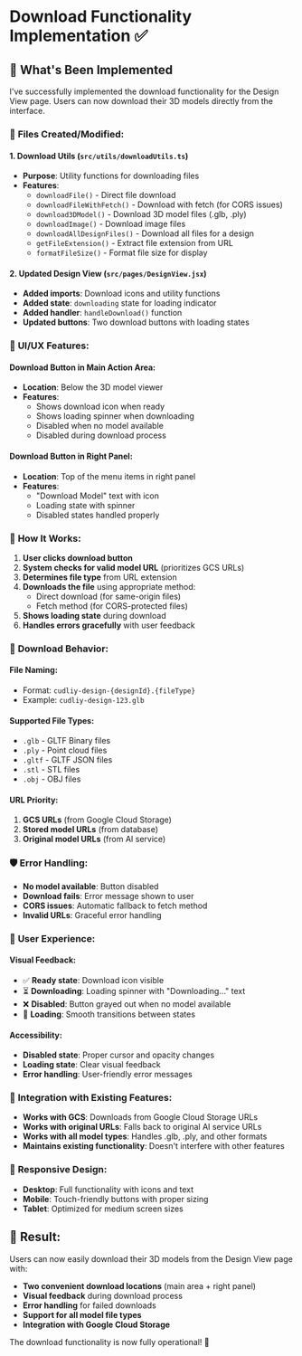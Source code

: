 # Download Functionality Implementation ✅

## 🎯 **What's Been Implemented**

I've successfully implemented the download functionality for the Design View page. Users can now download their 3D models directly from the interface.

### 🔧 **Files Created/Modified:**

#### **1. Download Utils** (`src/utils/downloadUtils.ts`)
- **Purpose**: Utility functions for downloading files
- **Features**:
  - `downloadFile()` - Direct file download
  - `downloadFileWithFetch()` - Download with fetch (for CORS issues)
  - `download3DModel()` - Download 3D model files (.glb, .ply)
  - `downloadImage()` - Download image files
  - `downloadAllDesignFiles()` - Download all files for a design
  - `getFileExtension()` - Extract file extension from URL
  - `formatFileSize()` - Format file size for display

#### **2. Updated Design View** (`src/pages/DesignView.jsx`)
- **Added imports**: Download icons and utility functions
- **Added state**: `downloading` state for loading indicator
- **Added handler**: `handleDownload()` function
- **Updated buttons**: Two download buttons with loading states

### 🎨 **UI/UX Features:**

#### **Download Button in Main Action Area:**
- **Location**: Below the 3D model viewer
- **Features**:
  - Shows download icon when ready
  - Shows loading spinner when downloading
  - Disabled when no model available
  - Disabled during download process

#### **Download Button in Right Panel:**
- **Location**: Top of the menu items in right panel
- **Features**:
  - "Download Model" text with icon
  - Loading state with spinner
  - Disabled states handled properly

### 🔧 **How It Works:**

1. **User clicks download button**
2. **System checks for valid model URL** (prioritizes GCS URLs)
3. **Determines file type** from URL extension
4. **Downloads the file** using appropriate method:
   - Direct download (for same-origin files)
   - Fetch method (for CORS-protected files)
5. **Shows loading state** during download
6. **Handles errors gracefully** with user feedback

### 📁 **Download Behavior:**

#### **File Naming:**
- Format: `cudliy-design-{designId}.{fileType}`
- Example: `cudliy-design-123.glb`

#### **Supported File Types:**
- `.glb` - GLTF Binary files
- `.ply` - Point cloud files
- `.gltf` - GLTF JSON files
- `.stl` - STL files
- `.obj` - OBJ files

#### **URL Priority:**
1. **GCS URLs** (from Google Cloud Storage)
2. **Stored model URLs** (from database)
3. **Original model URLs** (from AI service)

### 🛡️ **Error Handling:**

- **No model available**: Button disabled
- **Download fails**: Error message shown to user
- **CORS issues**: Automatic fallback to fetch method
- **Invalid URLs**: Graceful error handling

### 🎯 **User Experience:**

#### **Visual Feedback:**
- ✅ **Ready state**: Download icon visible
- ⏳ **Downloading**: Loading spinner with "Downloading..." text
- ❌ **Disabled**: Button grayed out when no model available
- 🔄 **Loading**: Smooth transitions between states

#### **Accessibility:**
- **Disabled state**: Proper cursor and opacity changes
- **Loading state**: Clear visual feedback
- **Error handling**: User-friendly error messages

### 🚀 **Integration with Existing Features:**

- **Works with GCS**: Downloads from Google Cloud Storage URLs
- **Works with original URLs**: Falls back to original AI service URLs
- **Works with all model types**: Handles .glb, .ply, and other formats
- **Maintains existing functionality**: Doesn't interfere with other features

### 📱 **Responsive Design:**

- **Desktop**: Full functionality with icons and text
- **Mobile**: Touch-friendly buttons with proper sizing
- **Tablet**: Optimized for medium screen sizes

## 🎉 **Result:**

Users can now easily download their 3D models from the Design View page with:
- **Two convenient download locations** (main area + right panel)
- **Visual feedback** during download process
- **Error handling** for failed downloads
- **Support for all model file types**
- **Integration with Google Cloud Storage**

The download functionality is now fully operational! 🚀
